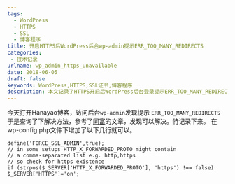 ```yaml
---
tags:
  - WordPress
  - HTTPS
  - SSL
  - 博客程序
title: 开启HTTPS后WordPress后台wp-admin提示ERR_TOO_MANY_REDIRECTS
categories:
 - 技术记录
urlname: wp_admin_https_unavailable
date: 2018-06-05
draft: false
keywords: WordPress,HTTPS,SSL证书,博客程序
description: 本文记录了HTTPS开启后WordPress后台登录提示ERR_TOO_MANY_REDIRECTS的解决办法。
---
```

今天打开Hanayao博客，访问后台`wp-admin`发现提示 `ERR_TOO_MANY_REDIRECTS`
于是查询了下解决方法，参考了[同富][1]的文章，发现可以解决。特记录下来。
在wp-config.php文件下增加了以下几行就可以。
<!--more-->

```
define('FORCE_SSL_ADMIN',true);
// in some setups HTTP_X_FORWARDED_PROTO might contain
// a comma-separated list e.g. http,https
// so check for https existence
if (strpos($_SERVER['HTTP_X_FORWARDED_PROTO'], 'https') !== false)
$_SERVER['HTTPS']='on';
```


  [1]: https://www.tongfu.info/solve-wordpress-wp-admin-https-redirect-loop/
